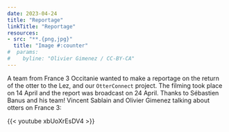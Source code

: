 ```yaml
---
date: 2023-04-24
title: "Reportage"
linkTitle: "Reportage"
resources:
- src: "**.{png,jpg}"
  title: "Image #:counter"
#  params:
#    byline: "Olivier Gimenez / CC-BY-CA"
---
```


A team from France 3 Occitanie wanted to make a reportage on the return of the otter to the Lez, and our `OtterConnect` project. The filming took place on 14 April and the report was broadcast on 24 April. Thanks to Sébastien Banus and his team! Vincent Sablain and Olivier Gimenez talking about otters on France 3: 

{{< youtube xbUoXrEsDV4 >}}
